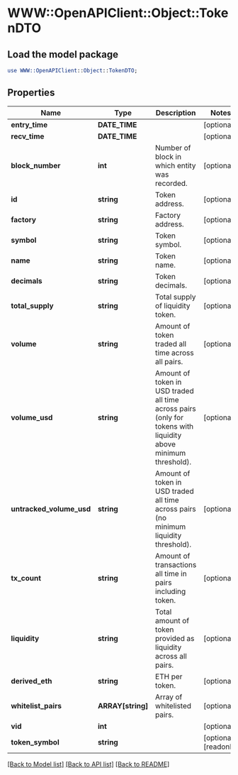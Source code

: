 # WWW::OpenAPIClient::Object::TokenDTO

## Load the model package
```perl
use WWW::OpenAPIClient::Object::TokenDTO;
```

## Properties
Name | Type | Description | Notes
------------ | ------------- | ------------- | -------------
**entry_time** | **DATE_TIME** |  | [optional] 
**recv_time** | **DATE_TIME** |  | [optional] 
**block_number** | **int** | Number of block in which entity was recorded. | [optional] 
**id** | **string** | Token address. | [optional] 
**factory** | **string** | Factory address. | [optional] 
**symbol** | **string** | Token symbol. | [optional] 
**name** | **string** | Token name. | [optional] 
**decimals** | **string** | Token decimals. | [optional] 
**total_supply** | **string** | Total supply of liquidity token. | [optional] 
**volume** | **string** | Amount of token traded all time across all pairs. | [optional] 
**volume_usd** | **string** | Amount of token in USD traded all time across pairs (only for tokens with liquidity above minimum threshold). | [optional] 
**untracked_volume_usd** | **string** | Amount of token in USD traded all time across pairs (no minimum liquidity threshold). | [optional] 
**tx_count** | **string** | Amount of transactions all time in pairs including token. | [optional] 
**liquidity** | **string** | Total amount of token provided as liquidity across all pairs. | [optional] 
**derived_eth** | **string** | ETH per token. | [optional] 
**whitelist_pairs** | **ARRAY[string]** | Array of whitelisted pairs. | [optional] 
**vid** | **int** |  | [optional] 
**token_symbol** | **string** |  | [optional] [readonly] 

[[Back to Model list]](../README.md#documentation-for-models) [[Back to API list]](../README.md#documentation-for-api-endpoints) [[Back to README]](../README.md)


